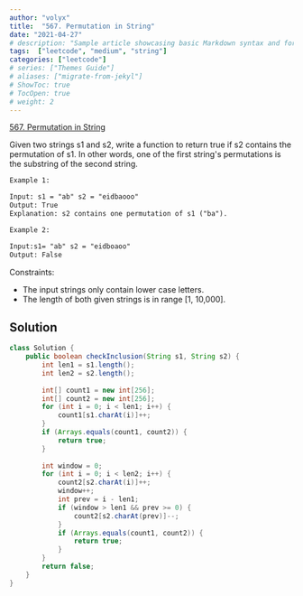 ```yaml
---
author: "volyx"
title:  "567. Permutation in String"
date: "2021-04-27"
# description: "Sample article showcasing basic Markdown syntax and formatting for HTML elements."
tags:  ["leetcode", "medium", "string"]
categories: ["leetcode"]
# series: ["Themes Guide"]
# aliases: ["migrate-from-jekyl"]
# ShowToc: true
# TocOpen: true
# weight: 2
---
```


[567. Permutation in String](https://leetcode.com/problems/permutation-in-string/)

Given two strings s1 and s2, write a function to return true if s2 contains the permutation of s1. In other words, one of the first string's permutations is the substring of the second string.

```txt
Example 1:

Input: s1 = "ab" s2 = "eidbaooo"
Output: True
Explanation: s2 contains one permutation of s1 ("ba").
```

```txt
Example 2:

Input:s1= "ab" s2 = "eidboaoo"
Output: False
```

Constraints:

- The input strings only contain lower case letters.
- The length of both given strings is in range [1, 10,000].

## Solution

```java
class Solution {
    public boolean checkInclusion(String s1, String s2) {
        int len1 = s1.length();
        int len2 = s2.length();
        
        int[] count1 = new int[256];
        int[] count2 = new int[256];
        for (int i = 0; i < len1; i++) {
            count1[s1.charAt(i)]++;
        }
        if (Arrays.equals(count1, count2)) {
            return true;
        }
        
        int window = 0;
        for (int i = 0; i < len2; i++) {
            count2[s2.charAt(i)]++;
            window++;
            int prev = i - len1;
            if (window > len1 && prev >= 0) {
                count2[s2.charAt(prev)]--;
            }
            if (Arrays.equals(count1, count2)) {
                return true;
            }
        }
        return false;
    }
}
```
